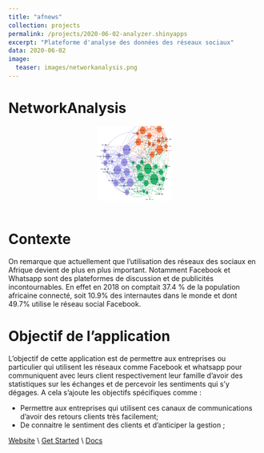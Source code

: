 ```yaml
---
title: "afnews"
collection: projects
permalink: /projects/2020-06-02-analyzer.shinyapps
excerpt: "Plateforme d'analyse des données des réseaux sociaux"
data: 2020-06-02
image:
  teaser: images/networkanalysis.png
---
```


# NetworkAnalysis


<div align="center">
<img src="https://raw.githubusercontent.com/armelsoubeiga/neweb/main/images/projets/networkanalysis.png" style="height:150px; width:150px;" />
</div><br />

# Contexte
On remarque que actuellement que l’utilisation des réseaux des sociaux en Afrique devient de plus en plus important. Notamment Facebook et Whatsapp sont des plateformes de discussion et de  publicités incontournables. En effet en 2018 on comptait  37.4 % de la population africaine connecté, soit  10.9% des internautes dans le monde et dont 49.7% utilise le réseau social Facebook.

# Objectif de l’application

L’objectif de cette application est de permettre aux entreprises ou particulier qui utilisent les réseaux comme Facebook et whatsapp pour communiquent avec leurs client respectivement leur famille d’avoir des statistiques sur les échanges et de percevoir les sentiments qui s’y dégages. A cela s’ajoute les objectifs spécifiques comme :
-	Permettre aux entreprises qui utilisent ces canaux de communications d’avoir des retours clients très facilement;
-	De connaitre le sentiment des clients et d’anticiper la gestion ;


[Website](https://armelsoubeiga2.shinyapps.io/NETWORKanalysis/) \ [Get Started]() \ [Docs](https://github.com/armelsoubeiga/neweb/blob/main/files/CahierDesCharge_V0.1.pdf)


